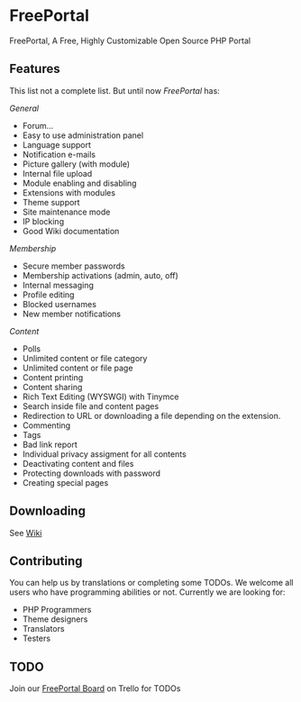 FreePortal
==========

FreePortal, A Free, Highly Customizable Open Source PHP Portal

Features
--------

This list not a complete list. But until now *FreePortal* has:

_General_

* Forum...
* Easy to use administration panel
* Language support
* Notification e-mails
* Picture gallery (with module)
* Internal file upload
* Module enabling and disabling
* Extensions with modules
* Theme support
* Site maintenance mode
* IP blocking
* Good Wiki documentation
 

_Membership_

* Secure member passwords
* Membership activations (admin, auto, off)
* Internal messaging
* Profile editing
* Blocked usernames
* New member notifications
 

_Content_

* Polls
* Unlimited content or file category
* Unlimited content or file page
* Content printing
* Content sharing
* Rich Text Editing (WYSWGI) with Tinymce
* Search inside file and content pages
* Redirection to URL or downloading a file depending on the extension.
* Commenting
* Tags
* Bad link report
* Individual privacy assigment for all contents
* Deactivating content and files
* Protecting downloads with password
* Creating special pages

Downloading
-----------

See [Wiki](https://github.com/wakeup/FreePortal/wiki)


Contributing
--------
You can help us by translations or completing some TODOs. We welcome all users who have programming abilities or not. Currently we are looking for:

* PHP Programmers
* Theme designers
* Translators
* Testers


TODO
--------

Join our [FreePortal Board](https://trello.com/b/TMh6ndYy/freeportal) on Trello for TODOs
